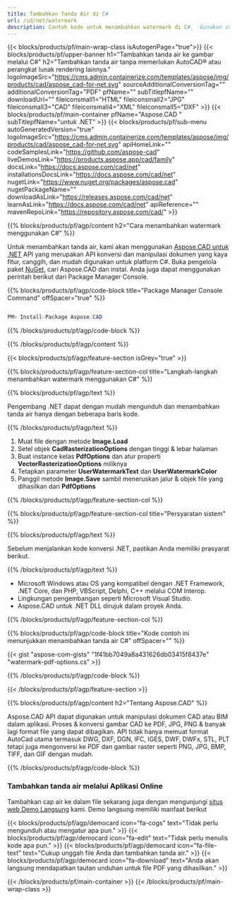 ```yaml
---
title: Tambahkan Tanda Air di C#
url: /id/net/watermark
description: Contoh kode untuk menambahkan watermark di C#.  Gunakan contoh kode API untuk menambahkan tanda air ke file di VB.NET, Asp.NET, atau aplikasi berbasis .NET apa pun.
---
```


{{< blocks/products/pf/main-wrap-class isAutogenPage="true">}}
{{< blocks/products/pf/upper-banner h1="Tambahkan tanda air ke gambar melalui C#" h2="Tambahkan tanda air tanpa memerlukan AutoCAD® atau perangkat lunak rendering lainnya." logoImageSrc="https://cms.admin.containerize.com/templates/aspose/img/products/cad/aspose_cad-for-net.svg" sourceAdditionalConversionTag="" additionalConversionTag="PDF" pfName="" subTitlepfName="" downloadUrl="" fileiconsmall1="HTML" fileiconsmall2="JPG" fileiconsmall3="CAD" fileiconsmall4="XML" fileiconsmall5="DXF" >}}
{{< blocks/products/pf/main-container pfName="Aspose.CAD " subTitlepfName="untuk .NET" >}}
{{< blocks/products/pf/sub-menu autoGeneratedVersion="true" logoImageSrc="https://cms.admin.containerize.com/templates/aspose/img/products/cad/aspose_cad-for-net.svg" apiHomeLink="" codeSamplesLink="https://github.com/aspose-cad" liveDemosLink="https://products.aspose.app/cad/family" docsLink="https://docs.aspose.com/cad/net" installationsDocsLink="https://docs.aspose.com/cad/net" nugetLink="https://www.nuget.org/packages/aspose.cad" nugetPackageName="" downloadAsLink="https://releases.aspose.com/cad/net" learnAsLink="https://docs.aspose.com/cad/net" apiReference="" mavenRepoLink="https://repository.aspose.com/cad/" >}}

{{% blocks/products/pf/agp/content h2="Cara menambahkan watermark menggunakan C#" %}}

Untuk menambahkan tanda air, kami akan menggunakan <a href="https://products.aspose.com/cad/net">Aspose.CAD untuk .NET</a> API yang merupakan API konversi dan manipulasi dokumen yang kaya fitur, canggih, dan mudah digunakan untuk platform C#.  Buka pengelola paket <a href="https://www.nuget.org/packages/aspose.cad">NuGet</a>, cari Aspose.CAD dan instal.  Anda juga dapat menggunakan perintah berikut dari Package Manager Console.

{{% blocks/products/pf/agp/code-block title="Package Manager Console Command" offSpacer="true" %}}

```cs

PM> Install-Package Aspose.CAD

```
{{% /blocks/products/pf/agp/code-block %}}

{{% /blocks/products/pf/agp/content %}}

{{< blocks/products/pf/agp/feature-section isGrey="true" >}}

{{% blocks/products/pf/agp/feature-section-col title="Langkah-langkah menambahkan watermark menggunakan C#" %}}

{{% blocks/products/pf/agp/text %}}

Pengembang .NET dapat dengan mudah mengunduh dan menambahkan tanda air hanya dengan beberapa baris kode.

{{% /blocks/products/pf/agp/text %}}

1. Muat file dengan metode **Image.Load**
1. Setel objek **CadRasterizationOptions** dengan tinggi & lebar halaman
1. Buat instance kelas **PdfOptions** dan atur properti **VectorRasterizationOptions** miliknya
1. Tetapkan parameter **UserWatermarkText** dan **UserWatermarkColor**
1. Panggil metode **Image.Save** sambil meneruskan jalur & objek file yang dihasilkan dari **PdfOptions**

{{% /blocks/products/pf/agp/feature-section-col %}}

{{% blocks/products/pf/agp/feature-section-col title="Persyaratan sistem" %}}

{{% blocks/products/pf/agp/text %}}

Sebelum menjalankan kode konversi .NET, pastikan Anda memiliki prasyarat berikut.

{{% /blocks/products/pf/agp/text %}}

-  Microsoft Windows atau OS yang kompatibel dengan .NET Framework, .NET Core, dan PHP, VBScript, Delphi, C++ melalui COM Interop.
-  Lingkungan pengembangan seperti Microsoft Visual Studio.
-  Aspose.CAD untuk .NET DLL dirujuk dalam proyek Anda.

{{% /blocks/products/pf/agp/feature-section-col %}}

{{% blocks/products/pf/agp/code-block title="Kode contoh ini menunjukkan menambahkan tanda air C#" offSpacer="" %}}

{{< gist "aspose-com-gists" "1f41bb7049a8a431626db03415f8437e" "watermark-pdf-options.cs" >}}

{{% /blocks/products/pf/agp/code-block %}}

{{< /blocks/products/pf/agp/feature-section >}}

{{% blocks/products/pf/agp/content h2="Tentang Aspose.CAD" %}}

Aspose.CAD API dapat digunakan untuk manipulasi dokumen CAD atau BIM dalam aplikasi.  Proses & konversi gambar CAD ke PDF, JPG, PNG & banyak lagi format file yang dapat dibagikan.  API tidak hanya memuat format AutoCad utama termasuk DWG, DXF, DGN, IFC, IGES, DWF, DWFx, STL, PLT tetapi juga mengonversi ke PDF dan gambar raster seperti PNG, JPG, BMP, TIFF, dan GIF dengan mudah.

{{% /blocks/products/pf/agp/code-block %}}

<div class="container-fluid agp-content bg-gray-lighter  aboutfile box-1 vh100 section">
    <div class="container full-width">
        <div class="row">           
    <div class="container-fluid agp-content bg-white aboutfile box-1 vh100 section nopbtm">
        <div class="container">			   
            <div class="row">            
<div class="demobox tc col-md-12 padding-0">
    <h3>Tambahkan tanda air melalui Aplikasi Online</h3>    
        <p>Tambahkan cap air ke dalam file sekarang juga dengan mengunjungi <a href="https://products.aspose.app/cad/watermark">situs web Demo Langsung</a> kami.  Demo langsung memiliki manfaat berikut</p> 
       
   {{< blocks/products/pf/agp/democard icon="fa-cogs" text="Tidak perlu mengunduh atau mengatur apa pun."  >}}
   {{< blocks/products/pf/agp/democard icon="fa-edit" text="Tidak perlu menulis kode apa pun." >}}
   {{< blocks/products/pf/agp/democard icon="fa-file-text" text="Cukup unggah file Anda dan tambahkan tanda air." >}}
   {{< blocks/products/pf/agp/democard icon="fa-download" text="Anda akan langsung mendapatkan tautan unduhan untuk file PDF yang dihasilkan." >}}

</div>
        </div>
    </div>
</div>
    <!-- aboutfile Ends -->
        </div>
    </div>
</div>

{{< /blocks/products/pf/main-container >}}
{{< /blocks/products/pf/main-wrap-class >}}